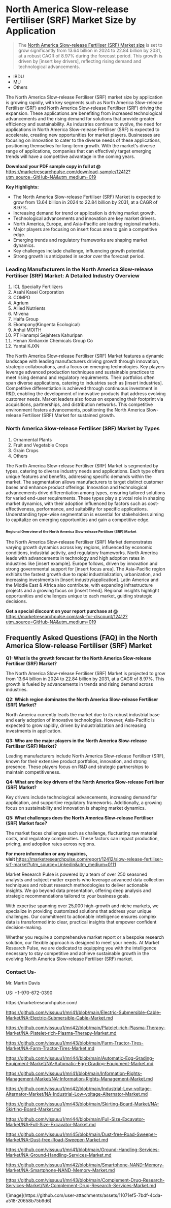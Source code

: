 <h1>North America Slow-release Fertiliser (SRF) Market&nbsp;Size by Application</h1><blockquote><p>The <a href="https://marketresearchpulse.com/download-sample/12412?utm_source=GitHub-NA&amp;utm_medium=019">North America Slow-release Fertiliser (SRF) Market size</a> is set to grow significantly from 13.64 billion in 2024 to 22.84 billion by 2031, at a robust CAGR of 8.97% during the forecast period. This growth is driven by [insert key drivers], reflecting rising demand and technological advancements.</p></blockquote><ul><li>IBDU<li> MU<li> Others</li></ul><p>The North America Slow-release Fertiliser (SRF) market size by application is growing rapidly, with key segments such as North America Slow-release Fertiliser (SRF) and North America Slow-release Fertiliser (SRF) driving the expansion. These applications are benefiting from increased technological advancements and the rising demand for solutions that provide greater efficiency and sustainability. As industries continue to evolve, the need for applications in North America Slow-release Fertiliser (SRF) is expected to accelerate, creating new opportunities for market players. Businesses are focusing on innovation to cater to the diverse needs of these applications, positioning themselves for long-term growth. With the market's diverse range of applications, companies that can effectively target emerging trends will have a competitive advantage in the coming years.</p><p><strong>Download your PDF sample copy in full at @ </strong><a href="https://marketresearchpulse.com/download-sample/12412?utm_source=GitHub-NA&amp;utm_medium=019">https://marketresearchpulse.com/download-sample/12412?utm_source=GitHub-NA&amp;utm_medium=019</a></p><p><strong>Key Highlights: </strong></p><ul><li>The North America Slow-release Fertiliser (SRF) Market is expected to grow from 13.64 billion in 2024 to 22.84 billion by 2031, at a CAGR of 8.97%.</li><li>Increasing demand for trend or application is driving market growth.</li><li>Technological advancements and innovation are key market drivers.</li><li>North America, Europe, and Asia-Pacific are leading regional markets.</li><li>Major players are focusing on insert focus area to gain a competitive edge.</li><li>Emerging trends and regulatory frameworks are shaping market dynamics.</li><li>Key challenges include challenge, influencing growth potential.</li><li>Strong growth is anticipated in sector over the forecast period.</li></ul><h3>Leading Manufacturers in the North America Slow-release Fertiliser (SRF) Market: A Detailed Industry Overview</h3><ol><li>ICL Specialty Fertilizers</li><li>Asahi Kasei Corporation</li><li>COMPO</li><li>Agrium</li><li>Allied Nutrients</li><li>Mivena</li><li>Haifa Group</li><li>Ekompany(Kingenta Ecological)</li><li>Anhui MOITH</li><li>PT Hanampi Sejahtera Kahuripan</li><li>Henan Xinlianxin Chemicals Group Co</li><li>Yantai KJXN</li></ol><div class="flex max-w-full flex-col flex-grow"><div class="min-h-8 text-message flex w-full flex-col items-end gap-2 whitespace-normal break-words [.text-message+&amp;]:mt-5" dir="auto" data-message-author-role="assistant" data-message-id="fd8432e4-4910-450d-b182-61b7bfb0a01f" data-message-model-slug="gpt-4o"><div class="flex w-full flex-col gap-1 empty:hidden first:pt-[3px]"><div class="markdown prose w-full break-words dark:prose-invert light"><p>The North America Slow-release Fertiliser (SRF) Market features a dynamic landscape with leading manufacturers driving growth through innovation, strategic collaborations, and a focus on emerging technologies. Key players leverage advanced production techniques and sustainable practices to meet rising demand and regulatory requirements. Their portfolios often span diverse applications, catering to industries such as [insert industries]. Competitive differentiation is achieved through continuous investment in R&amp;D, enabling the development of innovative products that address evolving customer needs. Market leaders also focus on expanding their footprint via acquisitions, partnerships, and distribution networks. This competitive environment fosters advancements, positioning the North America Slow-release Fertiliser (SRF) Market for sustained growth.</p></div></div></div></div><h3>North America Slow-release Fertiliser (SRF) Market by Types</h3><ol><li>Ornamental Plants<li> Fruit and Vegetable Crops<li> Grain Crops<li> Others</li></ol><div class="flex max-w-full flex-col flex-grow"><div class="min-h-8 text-message flex w-full flex-col items-end gap-2 whitespace-normal break-words [.text-message+&amp;]:mt-5" dir="auto" data-message-author-role="assistant" data-message-id="084470be-0bb7-4664-bddf-5156b4f41249" data-message-model-slug="gpt-4o-mini"><div class="flex w-full flex-col gap-1 empty:hidden first:pt-[3px]"><div class="markdown prose w-full break-words dark:prose-invert light"><p>The North America Slow-release Fertiliser (SRF) Market is segmented by types, catering to diverse industry needs and applications. Each type offers unique features and benefits, addressing specific demands within the market. The segmentation allows manufacturers to target distinct customer bases and enhance product offerings. Innovation and technological advancements drive differentiation among types, ensuring tailored solutions for varied end-user requirements. These types play a pivotal role in shaping market dynamics, with their adoption influenced by factors such as cost-effectiveness, performance, and suitability for specific applications. Understanding type-wise segmentation is essential for stakeholders aiming to capitalize on emerging opportunities and gain a competitive edge.</p></div></div></div></div><h3><span style="font-size: 11px;">Regional Overview of the North America Slow-release Fertiliser (SRF) Market</span></h3><div class="flex max-w-full flex-col flex-grow"><div class="min-h-8 text-message flex w-full flex-col items-end gap-2 whitespace-normal break-words [.text-message+&amp;]:mt-5" dir="auto" data-message-author-role="assistant" data-message-id="e9038762-ce64-4e30-91c9-9bd413514231" data-message-model-slug="gpt-4o-mini"><div class="flex w-full flex-col gap-1 empty:hidden first:pt-[3px]"><div class="markdown prose w-full break-words dark:prose-invert light"><p>The North America Slow-release Fertiliser (SRF) Market demonstrates varying growth dynamics across key regions, influenced by economic conditions, industrial activity, and regulatory frameworks. North America leads with advancements in technology and high adoption rates in industries like [insert example]. Europe follows, driven by innovation and strong governmental support for [insert focus area]. The Asia-Pacific region exhibits the fastest growth due to rapid industrialization, urbanization, and increasing investments in [insert industry/application]. Latin America and the Middle East &amp; Africa also contribute, with expanding infrastructure projects and a growing focus on [insert trend]. Regional insights highlight opportunities and challenges unique to each market, guiding strategic decisions.</p></div></div></div></div><p><strong>Get a special discount on your report purchase at @ </strong><a href="https://marketresearchpulse.com/ask-for-discount/12412?utm_source=GitHub-NA&amp;utm_medium=019">https://marketresearchpulse.com/ask-for-discount/12412?utm_source=GitHub-NA&amp;utm_medium=019</a></p><h2>Frequently Asked Questions (FAQ) in the North America Slow-release Fertiliser (SRF) Market</h2><p><strong>Q1: What is the growth forecast for the North America Slow-release Fertiliser (SRF) Market?</strong></p><p>The North America Slow-release Fertiliser (SRF) Market is projected to grow from 13.64 billion in 2024 to 22.84 billion by 2031, at a CAGR of 8.97%. This growth is fueled by advancements in trends and rising demand across industries.</p><p><strong>Q2: Which region dominates the North America Slow-release Fertiliser (SRF) Market?</strong></p><p>North America currently leads the market due to its robust industrial base and early adoption of innovative technologies. However, Asia-Pacific is expected to grow rapidly, driven by industrialization and increasing investments in application.</p><p><strong>Q3: Who are the major players in the North America Slow-release Fertiliser (SRF) Market?</strong></p><p>Leading manufacturers include North America Slow-release Fertiliser (SRF), known for their extensive product portfolios, innovation, and strong presence. These players focus on R&amp;D and strategic partnerships to maintain competitiveness.</p><p><strong>Q4: What are the key drivers of the North America Slow-release Fertiliser (SRF) Market?</strong></p><p>Key drivers include technological advancements, increasing demand for application, and supportive regulatory frameworks. Additionally, a growing focus on sustainability and innovation is shaping market dynamics.</p><p><strong>Q5: What challenges does the North America Slow-release Fertiliser (SRF) Market face?</strong></p><p>The market faces challenges such as challenge, fluctuating raw material costs, and regulatory complexities. These factors can impact production, pricing, and adoption rates across regions.</p><p><strong>For more information or any inquiries, visit&nbsp;</strong><a href="https://marketresearchpulse.com/report/12412/slow-release-fertiliser-srf-market?utm_source=Linkedin&utm_medium=0111">https://marketresearchpulse.com/report/12412/slow-release-fertiliser-srf-market?utm_source=Linkedin&utm_medium=0111</a></p><p>Market Research Pulse is powered by a team of over 250 seasoned analysts and subject matter experts who leverage advanced data collection techniques and robust research methodologies to deliver actionable insights. We go beyond data presentation, offering deep analysis and strategic recommendations tailored to your business goals.</p><p>With expertise spanning over 25,000 high-growth and niche markets, we specialize in providing customized solutions that address your unique challenges. Our commitment to actionable intelligence ensures complex data is transformed into clear, practical insights that empower confident decision-making.</p><p>Whether you require a comprehensive market report or a bespoke research solution, our flexible approach is designed to meet your needs. At Market Research Pulse, we are dedicated to equipping you with the intelligence necessary to stay competitive and achieve sustainable growth in the evolving North America Slow-release Fertiliser (SRF) market.</p><h3><strong>Contact Us-</strong></h3><p>Mr. Martin Davis</p><p>US: +1-970-672-0390</p><p>https://marketresearchpulse.com/</p><p><a href="https://github.com/vissuuu1/mri41/blob/main/Electric-Submersible-Cable-Market/NA-Electric-Submersible-Cable-Market.md">https://github.com/vissuuu1/mri41/blob/main/Electric-Submersible-Cable-Market/NA-Electric-Submersible-Cable-Market.md</a></p><p><a href="https://github.com/vissuuu1/mri42/blob/main/Platelet-rich-Plasma-Therapy-Market/NA-Platelet-rich-Plasma-Therapy-Market.md">https://github.com/vissuuu1/mri42/blob/main/Platelet-rich-Plasma-Therapy-Market/NA-Platelet-rich-Plasma-Therapy-Market.md</a></p><p><a href="https://github.com/vissuuu1/mri43/blob/main/Farm-Tractor-Tires-Market/NA-Farm-Tractor-Tires-Market.md">https://github.com/vissuuu1/mri43/blob/main/Farm-Tractor-Tires-Market/NA-Farm-Tractor-Tires-Market.md</a></p><p><a href="https://github.com/vissuuu1/mri44/blob/main/Automatic-Egg-Grading-Equipment-Market/NA-Automatic-Egg-Grading-Equipment-Market.md">https://github.com/vissuuu1/mri44/blob/main/Automatic-Egg-Grading-Equipment-Market/NA-Automatic-Egg-Grading-Equipment-Market.md</a></p><p><a href="https://github.com/vissuuu1/mri41/blob/main/Information-Rights-Management-Market/NA-Information-Rights-Management-Market.md">https://github.com/vissuuu1/mri41/blob/main/Information-Rights-Management-Market/NA-Information-Rights-Management-Market.md</a></p><p><a href="https://github.com/vissuuu1/mri42/blob/main/Industrial-Low-voltage-Alternator-Market/NA-Industrial-Low-voltage-Alternator-Market.md">https://github.com/vissuuu1/mri42/blob/main/Industrial-Low-voltage-Alternator-Market/NA-Industrial-Low-voltage-Alternator-Market.md</a></p><p><a href="https://github.com/vissuuu1/mri43/blob/main/Skirting-Board-Market/NA-Skirting-Board-Market.md">https://github.com/vissuuu1/mri43/blob/main/Skirting-Board-Market/NA-Skirting-Board-Market.md</a></p><p><a href="https://github.com/vissuuu1/mri44/blob/main/Full-Size-Excavator-Market/NA-Full-Size-Excavator-Market.md">https://github.com/vissuuu1/mri44/blob/main/Full-Size-Excavator-Market/NA-Full-Size-Excavator-Market.md</a></p><p><a href="https://github.com/vissuuu1/mri45/blob/main/Dust-free-Road-Sweeper-Market/NA-Dust-free-Road-Sweeper-Market.md">https://github.com/vissuuu1/mri45/blob/main/Dust-free-Road-Sweeper-Market/NA-Dust-free-Road-Sweeper-Market.md</a></p><p><a href="https://github.com/vissuuu1/mri41/blob/main/Ground-Handling-Services-Market/NA-Ground-Handling-Services-Market.md">https://github.com/vissuuu1/mri41/blob/main/Ground-Handling-Services-Market/NA-Ground-Handling-Services-Market.md</a></p><p><a href="https://github.com/vissuuu1/mri42/blob/main/Smartphone-NAND-Memory-Market/NA-Smartphone-NAND-Memory-Market.md">https://github.com/vissuuu1/mri42/blob/main/Smartphone-NAND-Memory-Market/NA-Smartphone-NAND-Memory-Market.md</a></p><p><a href="https://github.com/vissuuu1/mri43/blob/main/Complement-Drug-Research-Services-Market/NA-Complement-Drug-Research-Services-Market.md">https://github.com/vissuuu1/mri43/blob/main/Complement-Drug-Research-Services-Market/NA-Complement-Drug-Research-Services-Market.md</a></p>
![image](https://github.com/user-attachments/assets/11071ef5-7bdf-4cda-a518-20658b75b9d6)
